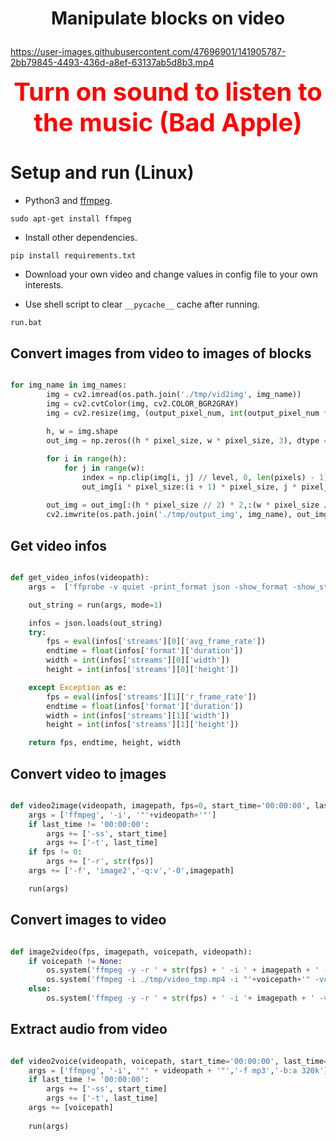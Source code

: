 # <p align="center"> Manipulate blocks on video </p>


https://user-images.githubusercontent.com/47696901/141905787-2bb79845-4493-436d-a8ef-63137ab5d8b3.mp4

<p align="center">
  <a style="font-size: 40px; color:red;"> <strong> Turn on sound to listen to the music (Bad Apple) </strong> </a>
</p>

# **Setup and run (Linux)**
- Python3 and [ffmpeg](http://ffmpeg.org/).
```
sudo apt-get install ffmpeg
```
- Install other dependencies.
```
pip install requirements.txt
```

- Download your own video and change values in config file to your own interests. 

- Use shell script to clear ```__pycache__``` cache after running.
```
run.bat
```


## **Convert images from video to images of blocks**
```python

for img_name in img_names:
        img = cv2.imread(os.path.join('./tmp/vid2img', img_name))
        img = cv2.cvtColor(img, cv2.COLOR_BGR2GRAY)
        img = cv2.resize(img, (output_pixel_num, int(output_pixel_num * scale)))
        
        h, w = img.shape
        out_img = np.zeros((h * pixel_size, w * pixel_size, 3), dtype = np.uint8)

        for i in range(h):
            for j in range(w):
                index = np.clip(img[i, j] // level, 0, len(pixels) - 1)
                out_img[i * pixel_size:(i + 1) * pixel_size, j * pixel_size:(j + 1) * pixel_size] = pixels[index]
        
        out_img = out_img[:(h * pixel_size // 2) * 2,:(w * pixel_size // 2) * 2]
        cv2.imwrite(os.path.join('./tmp/output_img', img_name), out_img)
```

## **Get video infos**
```python

def get_video_infos(videopath):
    args =  ['ffprobe -v quiet -print_format json -show_format -show_streams', '-i', '"' + videopath + '"']

    out_string = run(args, mode=1)

    infos = json.loads(out_string)
    try:
        fps = eval(infos['streams'][0]['avg_frame_rate'])
        endtime = float(infos['format']['duration'])
        width = int(infos['streams'][0]['width'])
        height = int(infos['streams'][0]['height'])

    except Exception as e:
        fps = eval(infos['streams'][1]['r_frame_rate'])
        endtime = float(infos['format']['duration'])
        width = int(infos['streams'][1]['width'])
        height = int(infos['streams'][1]['height'])

    return fps, endtime, height, width
```

## **Convert video to ịmages**
```python

def video2image(videopath, imagepath, fps=0, start_time='00:00:00', last_time='00:00:00'):
    args = ['ffmpeg', '-i', '"'+videopath+'"']
    if last_time != '00:00:00':
        args += ['-ss', start_time]
        args += ['-t', last_time]
    if fps != 0:
        args += ['-r', str(fps)]
    args += ['-f', 'image2','-q:v','-0',imagepath]

    run(args)

```

## **Convert images to video**
```python

def image2video(fps, imagepath, voicepath, videopath):
    if voicepath != None:
        os.system('ffmpeg -y -r ' + str(fps) + ' -i ' + imagepath + ' -vcodec libx264 ' + './tmp/video_tmp.mp4')
        os.system('ffmpeg -i ./tmp/video_tmp.mp4 -i "'+voicepath+'" -vcodec copy -acodec aac ' + videopath)
    else:
        os.system('ffmpeg -y -r ' + str(fps) + ' -i '+ imagepath + ' -vcodec libx264 ' + videopath)

```

## **Extract audio from video**
```python

def video2voice(videopath, voicepath, start_time='00:00:00', last_time='00:00:00'):
    args = ['ffmpeg', '-i', '"' + videopath + '"','-f mp3','-b:a 320k']
    if last_time != '00:00:00':
        args += ['-ss', start_time]
        args += ['-t', last_time]
    args += [voicepath]
    
    run(args)

```
